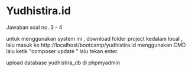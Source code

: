 <h1> Yudhistira.id</h1>
<p> Jawaban soal no. 3 - 4</p>

<p> untuk menggunakan system ini , download folder project kedalam local , lalu masuk ke http://localhost/bootcamp/yudhistira.id menggunakan CMD lalu ketik "composer update " lalu tekan enter. </p> 

upload database yudhistira_db di phpmyadmin 
